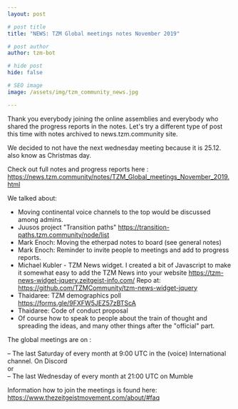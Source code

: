 ```yaml
---
layout: post

# post title
title: "NEWS: TZM Global meetings notes November 2019"

# post author
author: tzm-bot

# hide post
hide: false

# SEO image
image: /assets/img/tzm_community_news.jpg

---
```




  
Thank you everybody joining the online assemblies and everybody who shared the progress reports in the notes. Let's try a different type of post this time with notes archived to news.tzm.community site.  
  
We decided to not have the next wednesday meeting because it is 25.12. also know as Christmas day.  
  
Check out full notes and progress reports here : https://news.tzm.community/notes/TZM_Global_meetings_November_2019.html  
  
We talked about:  
- Moving continental voice channels to the top would be discussed among admins.  
- Juusos project "Transition paths" https://transition-paths.tzm.community/node/list  
- Mark Enoch: Moving the etherpad notes to board (see general notes)  
- Mark Enoch: Reminder to invite people to meetings and add to progress reports.   
- Michael Kubler - TZM News widget. I created a bit of Javascript to make it somewhat easy to add the TZM News into your website https://tzm-news-widget-jquery.zeitgeist-info.com/ Repo at: https://github.com/TZMCommunity/tzm-news-widget-jquery  
- Thaidaree: TZM demographics poll https://forms.gle/9FXFW5JEZ57zBTScA  
- Thaidaree: Code of conduct proposal  
- Of course how to speak to people about the train of thought and spreading the ideas, and many other things after the "official" part.  
  
The global meetings are on :  
  
–  The last Saturday of every month at 9:00 UTC in the (voice) International channel. On Discord   
or  
–  The last Wednesday of every month at 21:00 UTC on Mumble  
  
Information how to join the meetings is found here: https://www.thezeitgeistmovement.com/about/#faq  



